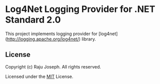 # Log4Net Logging Provider for .NET Standard 2.0
This project implements logging provider for [log4net] (http://logging.apache.org/log4net/) library.

## License

Copyright (c) Raju Joseph. All rights reserved.

Licensed under the [MIT](LICENSE.txt) License.